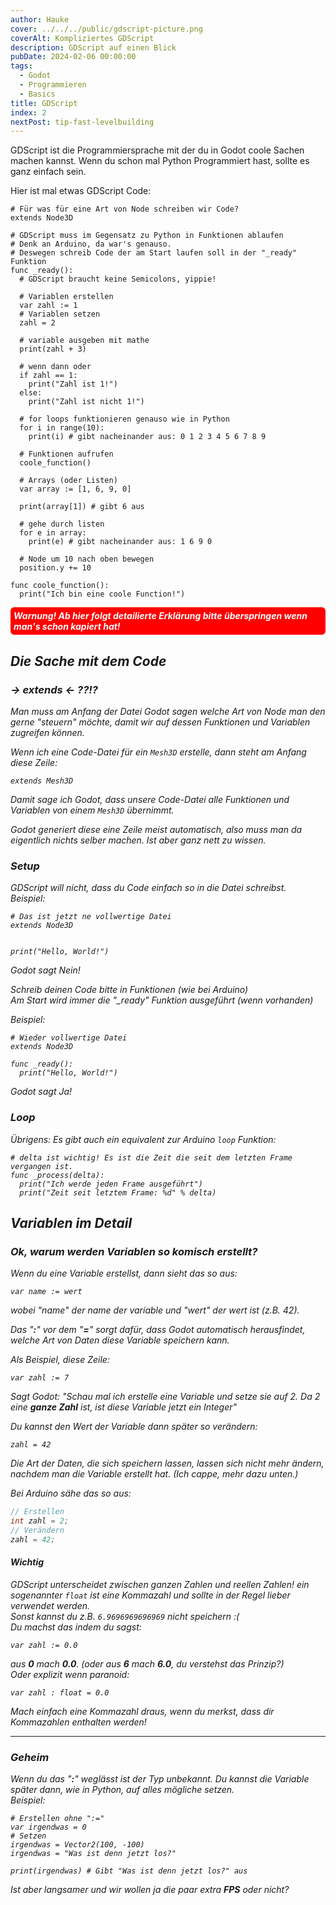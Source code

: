 ```yaml
---
author: Hauke
cover: ../../../public/gdscript-picture.png
coverAlt: Kompliziertes GDScript
description: GDScript auf einen Blick
pubDate: 2024-02-06 00:00:00
tags:
  - Godot
  - Programmieren
  - Basics
title: GDScript
index: 2
nextPost: tip-fast-levelbuilding
---
```


GDScript ist die Programmiersprache mit der du in Godot coole Sachen machen kannst.
Wenn du schon mal Python Programmiert hast, sollte es ganz einfach sein.

Hier ist mal etwas GDScript Code:

```gdscript
# Für was für eine Art von Node schreiben wir Code?
extends Node3D

# GDScript muss im Gegensatz zu Python in Funktionen ablaufen
# Denk an Arduino, da war's genauso.
# Deswegen schreib Code der am Start laufen soll in der "_ready" Funktion
func _ready():
  # GDScript braucht keine Semicolons, yippie!

  # Variablen erstellen
  var zahl := 1
  # Variablen setzen
  zahl = 2

  # variable ausgeben mit mathe
  print(zahl + 3)

  # wenn dann oder
  if zahl == 1:
    print("Zahl ist 1!")
  else:
    print("Zahl ist nicht 1!")

  # for loops funktionieren genauso wie in Python
  for i in range(10):
    print(i) # gibt nacheinander aus: 0 1 2 3 4 5 6 7 8 9

  # Funktionen aufrufen
  coole_function()

  # Arrays (oder Listen)
  var array := [1, 6, 9, 0]

  print(array[1]) # gibt 6 aus

  # gehe durch listen
  for e in array:
    print(e) # gibt nacheinander aus: 1 6 9 0

  # Node um 10 nach oben bewegen
  position.y += 10

func coole_function():
  print("Ich bin eine coole Function!")

```

<p style="color: white; background-color: red; border-radius: 6px; padding: 5px;"><b><i>Warnung! Ab hier folgt detailierte Erklärung
bitte überspringen wenn man's schon kapiert hat!</b></p>

## Die Sache mit dem Code

### -> extends <- ??!?

Man muss am Anfang der Datei Godot sagen welche Art von Node
man den gerne "steuern" möchte, damit wir auf dessen Funktionen und
Variablen zugreifen können.

Wenn ich eine Code-Datei für ein `Mesh3D` erstelle,
dann steht am Anfang diese Zeile:

```gdscript
extends Mesh3D
```

Damit sage ich Godot, dass unsere Code-Datei alle Funktionen
und Variablen von einem `Mesh3D` übernimmt.

_Godot generiert diese eine Zeile meist automatisch, also muss man da eigentlich nichts selber machen.
Ist aber ganz nett zu wissen._

### Setup

GDScript will nicht, dass du Code einfach so in die Datei schreibst.  
Beispiel:

```gdscript
# Das ist jetzt ne vollwertige Datei
extends Node3D


print("Hello, World!")
```

_Godot sagt Nein!_

Schreib deinen Code bitte in Funktionen (wie bei Arduino)  
Am Start wird immer die "\_ready" Funktion ausgeführt (wenn vorhanden)

Beispiel:

```gdscript
# Wieder vollwertige Datei
extends Node3D

func _ready():
  print("Hello, World!")
```

_Godot sagt Ja!_

### Loop

Übrigens: Es gibt auch ein equivalent zur Arduino `loop` Funktion:

```gdscript
# delta ist wichtig! Es ist die Zeit die seit dem letzten Frame vergangen ist.
func _process(delta):
  print("Ich werde jeden Frame ausgeführt")
  print("Zeit seit letztem Frame: %d" % delta)
```

## Variablen im Detail

### Ok, warum werden Variablen so komisch erstellt?

Wenn du eine Variable erstellst, dann sieht das so aus:

```gdscript
var name := wert
```

wobei "name" der name der variable und "wert" der wert ist (z.B. 42).

Das "**:**" vor dem "**=**" sorgt dafür, dass Godot automatisch herausfindet,
welche Art von Daten diese Variable speichern kann.

Als Beispiel, diese Zeile:

```gdscript
var zahl := 7
```

Sagt Godot: _"Schau mal ich erstelle eine Variable und setze sie auf 2.
Da 2 eine **ganze Zahl** ist, ist diese Variable jetzt ein Integer"_

Du kannst den Wert der Variable dann später so verändern:

```gdscript
zahl = 42
```

Die Art der Daten, die sich speichern lassen, lassen sich nicht
mehr ändern, nachdem man die Variable erstellt hat.
_(Ich cappe, mehr dazu unten.)_

Bei Arduino sähe das so aus:

```c
// Erstellen
int zahl = 2;
// Verändern
zahl = 42;
```

#### Wichtig

GDScript unterscheidet zwischen ganzen Zahlen und reellen Zahlen!
ein sogenannter `float` ist eine Kommazahl und sollte in der
Regel lieber verwendet werden.  
 Sonst kannst du z.B. `6.9696969696969` nicht speichern :(  
 Du machst das indem du sagst:

```gdscript
var zahl := 0.0
```

aus **0** mach **0.0**.
(oder aus **6** mach **6.0**, du verstehst das Prinzip?)  
 Oder explizit wenn paranoid:

```gdscript
var zahl : float = 0.0
```

Mach einfach eine Kommazahl draus,
wenn du merkst, dass dir Kommazahlen enthalten werden!

---

### Geheim

Wenn du das "**:**" weglässt ist der Typ unbekannt.
Du kannst die Variable später dann, wie in Python, auf alles mögliche setzen.  
Beispiel:

```gdscript
# Erstellen ohne ":="
var irgendwas = 0
# Setzen
irgendwas = Vector2(100, -100)
irgendwas = "Was ist denn jetzt los?"

print(irgendwas) # Gibt "Was ist denn jetzt los?" aus
```

Ist aber langsamer und wir wollen ja die paar extra **FPS** oder nicht?
